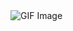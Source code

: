 <!DOCTYPE html>
<html>
<head>
   
</head>
<body>
    <img src="https://microbuddy.tech/wp-content/uploads/2023/10/Micro-Shoes.gif" alt="GIF Image">
</body>
</html>
